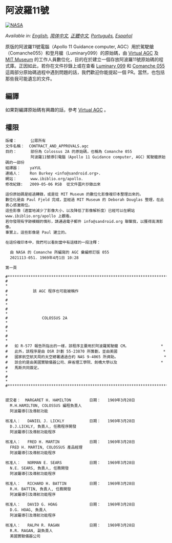 # 阿波羅11號
[![NASA][1]][2]

*Available in: [English](README.md), [简体中文](README.zh_cn.md), [正體中文](README.zh_tw.md), [Português](README.pt_br.md), [Español](README.es.md)*

原版的阿波羅11號電腦（Apollo 11 Guidance computer, AGC）用於駕駛艙（Comanche055）和登月艙（Luminary099）的原始碼，由 [Virtual AGC](http://www.ibiblio.org/apollo/) 及 [MIT Museum](http://web.mit.edu/museum/) 的工作人員數位化，目的在於建立一個存放阿波羅11號原始碼的程式庫。正因如此，若你在文件抄錄上或在查看 [Luminary 099](http://www.ibiblio.org/apollo/ScansForConversion/Luminary099/) 和 [Comanche 055](http://www.ibiblio.org/apollo/ScansForConversion/Comanche055/) 這兩部分原始碼過程中遇到問題的話，我們歡迎你能提起一個 PR。當然，也包括那些我可能遺忘的文件。

## 編譯

如果對編譯原始碼有興趣的話，參考 [Virtual AGC](https://github.com/rburkey2005/virtualagc) 。

## 權限
```plain
版權：      公眾所有
文件名稱：  CONTRACT_AND_APPROVALS.agc
目的：      部份為 Colossus 2A 的原始碼，也稱為 Comanche 055
           阿波羅11號導引電腦（Apollo 11 Guidance computer, AGC）駕駛艙原始碼的一部份
組譯器：    yaYUL
連絡人：    Ron Burkey <info@sandroid.org>.
網站：      www.ibiblio.org/apollo.
修改紀錄:   2009-05-06 RSB  從文件圖片抄錄出來

這份原始碼是經過轉錄，或是從 MIT Museum 的數位化影像複印本整理出來的。
數位化是由 Paul Fjeld 完成，並經過 MIT Museum 的 Deborah Douglas 整理，在此衷心感激兩位。
這些影像（適當地減少了影像大小，以及降低了影像解析度）已經可以在網站 www.ibiblio.org/apollo 上觀看。
若你發現有字跡模糊的情形，請通過電子郵件 info@sandroid.org 聯繫我，以獲得高清影像。
事實上，這些影像是 Paul 建立的。

在這份複印本中，我們可以看到當中有這樣的一段注釋：

  由 NASA 的 Comanche 所編寫的 AGC 彙編修訂版 055
  2021113-051. 1969年4月1日 10:28

第一頁

#************************************************************************
#                                                                       *
#           該 AGC 程序也可能被稱作                                       *
#                                                                       *
#                                                                       *
#               COLOSSUS 2A                                             *
#                                                                       *
#                                                                       *
#   如 R-577 報告所指出的一樣，該程序主要用於阿波羅駕駛艙 CM。              *
#   此外，該程序是由 DSR 計劃 55-23870 所籌劃，並由美國                    *
#   國家航空航天局的太空總署通過合約 NAS 9-4065 所資助。                    *
#   該合約是由美國實驗儀器公司、麻省理工學院、劍橋大學以及                   *
#   馬斯共同簽定。                                                       *
#                                                                       *
#************************************************************************


提交者：  MARGARET H. HAMILTON        日期：   1969年3月28日
  M.H.HAMILTON, COLOSSUS 編程負責人
  阿波羅導引及導航功能

核准人：   DANIEL J. LICKLY           日期：   1969年3月28日
  D.J.LICKLY, 負責人, 任務程序開發
  阿波羅導引及導航功能程序

核准人：   FRED H. MARTIN             日期：   1969年3月28日
  FRED H. MARTIN, COLOSSUS 產品經理
  阿波羅導引及導航功能程序

核准人：   NORMAN E. SEARS            日期：   1969年3月28日
  N.E. SEARS, 負責人, 任務開發
  阿波羅導引及導航功能程序

核准人：   RICHARD H. BATTIN          日期：   1969年3月28日
  R.H. BATTIN, 負責人, 任務開發
  阿波羅導引及導航功能程序

核准人：   DAVID G. HOAG              日期：   1969年3月28日
  D.G. HOAG, 負責人
  阿波羅導引及導航功能程序

核准人：   RALPH R. RAGAN             日期：   1969年3月28日
  R.R. RAGAN, 副負責人
  美國實驗儀器公司
```

[1]:https://cdn.rawgit.com/aleen42/badges/c9246f74/src/nasa.svg
[2]:https://www.nasa.gov/mission_pages/apollo/missions/apollo11.html
